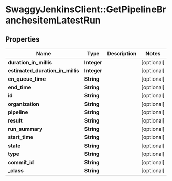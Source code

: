 # SwaggyJenkinsClient::GetPipelineBranchesitemLatestRun

## Properties
Name | Type | Description | Notes
------------ | ------------- | ------------- | -------------
**duration_in_millis** | **Integer** |  | [optional] 
**estimated_duration_in_millis** | **Integer** |  | [optional] 
**en_queue_time** | **String** |  | [optional] 
**end_time** | **String** |  | [optional] 
**id** | **String** |  | [optional] 
**organization** | **String** |  | [optional] 
**pipeline** | **String** |  | [optional] 
**result** | **String** |  | [optional] 
**run_summary** | **String** |  | [optional] 
**start_time** | **String** |  | [optional] 
**state** | **String** |  | [optional] 
**type** | **String** |  | [optional] 
**commit_id** | **String** |  | [optional] 
**_class** | **String** |  | [optional] 


